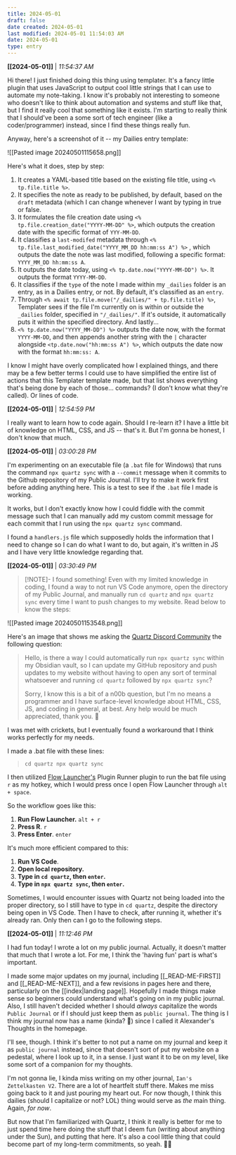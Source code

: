 ```yaml
---
title: 2024-05-01
draft: false
date created: 2024-05-01
last modified: 2024-05-01 11:54:03 AM
date: 2024-05-01
type: entry
---
```


**[[2024-05-01]]** | *11:54:37 AM*

Hi there! I just finished doing this thing using templater. It's a fancy little plugin that uses JavaScript to output cool little strings that I can use to automate my note-taking. I know it's probably not interesting to someone who doesn't like to think about automation and systems and stuff like that, but I find it really cool that something like it exists. I'm starting to really think that I should've been a some sort of tech engineer (like a coder/programmer) instead, since I find these things really fun.

Anyway, here's a screenshot of it -- my Dailies entry template:

![[Pasted image 20240501115658.png]]

Here's what it does, step by step:
1. It creates a YAML-based title based on the existing file title, using `<% tp.file.title %>`. 
2. It specifies the note as ready to be published, by default, based on the `draft` metadata (which I can change whenever I want by typing in true or false. 
3. It formulates the file creation date using `<% tp.file.creation_date("YYYY-MM-DD" %>`, which outputs the creation date with the specific format of `YYY-MM-DD`. 
4. It classifies a `last-modifed` metadata through `<% tp.file.last_modified_date("YYYY_MM_DD hh:mm:ss A") %>` , which outputs the date the note was last modified, following a specific format: `YYYY_MM_DD hh:mm:ss A`.
5. It outputs the date today, using `<% tp.date.now("YYYY-MM-DD") %>`. It outputs the format `YYYY-MM-DD`.
6. It classifies if the `type` of the note I made within my `_dailies` folder is an entry, as in a Dailies entry, or not. By default, it's classified as an `entry`.
7. Through `<% await tp.file.move("/_dailies/" + tp.file.title) %>`, Templater sees if the file I'm currently on is within or outside the `_dailies` folder, specified in `"/_dailies/"`. If it's outside, it automatically puts it within the specified directory. And lastly...
8. `<% tp.date.now("YYYY_MM-DD") %>` outputs the date now, with the format `YYYY-MM-DD`, and then appends another string with the `|` character alongside `<tp.date.now("hh:mm:ss A") %>`, which outputs the date now with the format `hh:mm:ss: A`.

I know I might have overly complicated how I explained things, and there may be a few better terms I could use to have simplified the entire list of actions that this Templater template made, but that list shows everything that's being done by each of those... commands? (I don't know what they're called). Or lines of code.

**[[2024-05-01]]** | *12:54:59 PM*

I really want to learn how to code again. Should I re-learn it? I have a little bit of knowledge on HTML, CSS, and JS -- that's it. But I'm gonna be honest, I don't know that much.

**[[2024-05-01]]** | *03:00:28 PM*

I'm experimenting on an executable file (a `.bat` file for Windows) that runs the command `npx quartz sync` with a `--commit` message when it commits to the Github repository of my Public Journal. I'll try to make it work first before adding anything here. This is a test to see if the `.bat` file I made is working.

It works, but I don't exactly know how I could fiddle with the commit message such that I can manually add my custom commit message for each commit that I run using the `npx quartz sync` command.

I found a `handlers.js` file which supposedly holds the information that I need to change so I can do what I want to do, but again, it's written in JS and I have very little knowledge regarding that.

**[[2024-05-01]]** | *03:30:49 PM*


> [!NOTE]- I found something!
> Even with my limited knowledge in coding, I found a way to not run VS Code anymore, open the directory of my Public Journal, and manually run `cd quartz` and `npx quartz sync` every time I want to push changes to my website. Read below to know the steps:

![[Pasted image 20240501153548.png]]

Here's an image that shows me asking the [Quartz Discord Community](https://discord.gg/cRFFHYye7t) the following question:

> Hello, is there a way I could automatically run `npx quartz sync` within my Obsidian vault, so I can update my GitHub repository and push updates to my website without having to open any sort of terminal whatsoever and running `cd quartz` followed by `npx quartz sync`? 
> 
> Sorry, I know this is a bit of a n00b question, but I'm no means a programmer and I have surface-level knowledge about HTML, CSS, JS, and coding in general, at best. Any help would be much appreciated, thank you. 🙂

I was met with crickets, but I eventually found a workaround that I think works perfectly for my needs. 

I made a .bat file with these lines:

>`cd quartz
>npx quartz sync`

I then utilized [Flow Launcher's](https://www.flowlauncher.com/) Plugin Runner plugin to run the bat file using `r` as my hotkey, which I would press once I open Flow Launcher through `alt + space`.

So the workflow goes like this:

1. **Run Flow Launcher.** `alt + r`
2. **Press R**. `r`
3. **Press Enter**. `enter`

It's much more efficient compared to this:

1. **Run VS Code**.
2. **Open local repository.**
3. **Type in `cd quartz`, then `enter`.**
4. **Type in `npx quartz sync`, then `enter`.**

Sometimes, I would encounter issues with Quartz not being loaded into the proper directory, so I still have to type in `cd quartz`, despite the directory being open in VS Code. Then I have to check, after running it, whether it's already ran. Only then can I go to the following steps.

**[[2024-05-01]]** | *11:12:46 PM*

I had fun today! I wrote a lot on my public journal. Actually, it doesn't matter that much that I wrote a lot. For me, I think the 'having fun' part is what's important.

I made some major updates on my journal, including [[_READ-ME-FIRST]] and [[_READ-ME-NEXT]], and a few revisions in pages here and there, particularly on the [[index|landing page]]. Hopefully I made things make sense so beginners could understand what's going on in my public journal. Also, I still haven't decided whether I should *always* capitalize the words `Public Journal` or if I should just keep them as `public journal`. The thing is I think my journal now has a name (kinda? 🤔) since I called it Alexander's Thoughts in the homepage. 

I'll see, though. I think it's better to not put a name on my journal and keep it as `public journal` instead, since that doesn't sort of put my website on a pedestal, where I look up to it, in a sense. I just want it to be on my level, like some sort of a companion for my thoughts.

I'm not gonna lie, I kinda miss writing on my other journal, `Ian's Zettelkasten V2`. There are a lot of heartfelt stuff there. Makes me miss going back to it and just pouring my heart out. For now though, I think this dailies (should I capitalize or not? LOL) thing would serve as *the* main thing. Again, *for now*.

But now that I'm familiarized with Quartz, I think it really is better for me to just spend time here doing the stuff that I deem fun (writing about anything under the Sun), and putting that here. It's also a cool little thing that could become part of my long-term commitments, so yeah. 🤷‍♂️